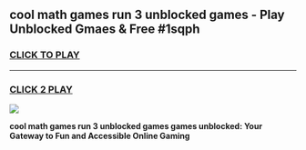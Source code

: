 
## cool math games run 3 unblocked games - Play Unblocked Gmaes & Free #1sqph
<h3>
<a href="https://premium.freeplayer.one?title=cool_math_games_run_3_unblocked_games&ref=03M">CLICK TO PLAY</a></h3>
<hr>

<h3>
<a href="https://premium.freeplayer.one?title=cool_math_games_run_3_unblocked_games&ref=03M">CLICK 2 PLAY</a>
  
</h3>

<a href="https://premium.freeplayer.one?title=cool_math_games_run_3_unblocked_games&ref=03M"><img src="https://clearcache.store/games.png"></a>


**cool math games run 3 unblocked games games unblocked: Your Gateway to Fun and Accessible Online Gaming**
